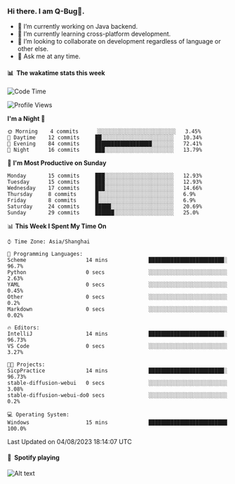 ### Hi there. I am Q-Bug🐞.

- 🔭 I’m currently working on Java backend.
- 🌱 I’m currently learning cross-platform development.
- 👯 I’m looking to collaborate on development regardless of language or other else.
- 💬 Ask me at any time.

#### 📊 &nbsp;**The wakatime stats this week**  
<!--START_SECTION:waka-->
![Code Time](http://img.shields.io/badge/Code%20Time-62%20hrs%2023%20mins-blue)

![Profile Views](http://img.shields.io/badge/Profile%20Views-0-blue)

**I'm a Night 🦉** 

```text
🌞 Morning    4 commits      ░░░░░░░░░░░░░░░░░░░░░░░░░   3.45% 
🌆 Daytime    12 commits     ██░░░░░░░░░░░░░░░░░░░░░░░   10.34% 
🌃 Evening    84 commits     ██████████████████░░░░░░░   72.41% 
🌙 Night      16 commits     ███░░░░░░░░░░░░░░░░░░░░░░   13.79%

```
📅 **I'm Most Productive on Sunday** 

```text
Monday       15 commits     ███░░░░░░░░░░░░░░░░░░░░░░   12.93% 
Tuesday      15 commits     ███░░░░░░░░░░░░░░░░░░░░░░   12.93% 
Wednesday    17 commits     ███░░░░░░░░░░░░░░░░░░░░░░   14.66% 
Thursday     8 commits      █░░░░░░░░░░░░░░░░░░░░░░░░   6.9% 
Friday       8 commits      █░░░░░░░░░░░░░░░░░░░░░░░░   6.9% 
Saturday     24 commits     █████░░░░░░░░░░░░░░░░░░░░   20.69% 
Sunday       29 commits     ██████░░░░░░░░░░░░░░░░░░░   25.0%

```


📊 **This Week I Spent My Time On** 

```text
⌚︎ Time Zone: Asia/Shanghai

💬 Programming Languages: 
Scheme                   14 mins             ████████████████████████░   96.7% 
Python                   0 secs              ░░░░░░░░░░░░░░░░░░░░░░░░░   2.63% 
YAML                     0 secs              ░░░░░░░░░░░░░░░░░░░░░░░░░   0.45% 
Other                    0 secs              ░░░░░░░░░░░░░░░░░░░░░░░░░   0.2% 
Markdown                 0 secs              ░░░░░░░░░░░░░░░░░░░░░░░░░   0.02%

🔥 Editors: 
IntelliJ                 14 mins             ████████████████████████░   96.73% 
VS Code                  0 secs              ░░░░░░░░░░░░░░░░░░░░░░░░░   3.27%

🐱‍💻 Projects: 
SicpPractice             14 mins             ████████████████████████░   96.73% 
stable-diffusion-webui   0 secs              ░░░░░░░░░░░░░░░░░░░░░░░░░   3.08% 
stable-diffusion-webui-do0 secs              ░░░░░░░░░░░░░░░░░░░░░░░░░   0.2%

💻 Operating System: 
Windows                  15 mins             █████████████████████████   100.0%

```


 Last Updated on 04/08/2023 18:14:07 UTC
<!--END_SECTION:waka-->

#### 🎵 &nbsp;**Spotify playing**  
![Alt text](https://spotify-recently-played-readme.vercel.app/api?user=e5y1o4x7kdt9kf2blu4wvmb4s&unique={true|1|on|yes})
